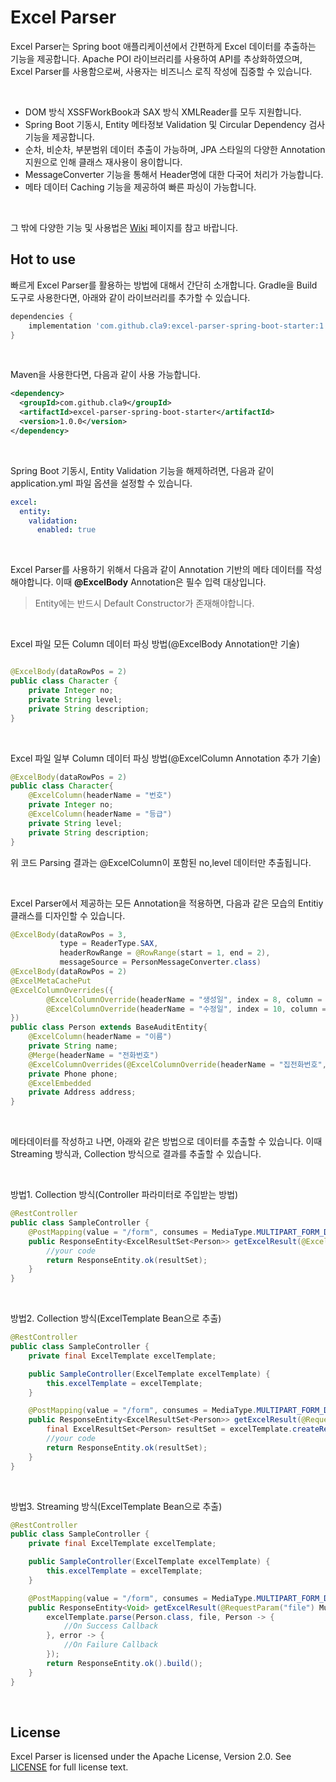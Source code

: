 Excel Parser
===

Excel Parser는 Spring boot 애플리케이션에서 간편하게 Excel 데이터를 추출하는 기능을 제공합니다.
Apache POI 라이브러리를 사용하여 API를 추상화하였으며, Excel Parser를 사용함으로써, 사용자는 비즈니스 로직 작성에 집중할 수 있습니다.

<br />

- DOM 방식 XSSFWorkBook과 SAX 방식 XMLReader를 모두 지원합니다.
- Spring Boot 기동시, Entity 메타정보 Validation 및 Circular Dependency 검사 기능을 제공합니다.
- 순차, 비순차, 부분범위 데이터 추출이 가능하며, JPA 스타일의 다양한 Annotation 지원으로 인해 클래스 재사용이 용이합니다.
- MessageConverter 기능을 통해서 Header명에 대한 다국어 처리가 가능합니다.
- 메타 데이터 Caching 기능을 제공하여 빠른 파싱이 가능합니다.

<br />

그 밖에 다양한 기능 및 사용법은 [Wiki](https://github.com/cla9/excel-parser-spring-boot-starter/wiki) 페이지를 참고 바랍니다.

Hot to use
---

빠르게 Excel Parser를 활용하는 방법에 대해서 간단히 소개합니다.
Gradle을 Build 도구로 사용한다면, 아래와 같이 라이브러리를 추가할 수 있습니다.


```groovy
dependencies {
    implementation 'com.github.cla9:excel-parser-spring-boot-starter:1.0.0'
}    
```

<br />

Maven을 사용한다면, 다음과 같이 사용 가능합니다.


```xml
<dependency>
  <groupId>com.github.cla9</groupId>
  <artifactId>excel-parser-spring-boot-starter</artifactId>
  <version>1.0.0</version>
</dependency>
```

<br />

Spring Boot 기동시, Entity Validation 기능을 해제하려면, 다음과 같이 application.yml 파일 옵션을 설정할 수 있습니다.    


```yaml
excel:
  entity:
    validation:
      enabled: true
```

<br />


Excel Parser를 사용하기 위해서 다음과 같이 Annotation 기반의 메타 데이터를 작성해야합니다. 이때 __@ExcelBody__ Annotation은 필수 입력 대상입니다.
> Entity에는 반드시 Default Constructor가 존재해야합니다.

<br />

Excel 파일 모든 Column 데이터 파싱 방법(@ExcelBody Annotation만 기술)
```java

@ExcelBody(dataRowPos = 2)
public class Character {
    private Integer no;
    private String level;
    private String description;
}
```

<br />

Excel 파일 일부 Column 데이터 파싱 방법(@ExcelColumn Annotation 추가 기술)

```java
@ExcelBody(dataRowPos = 2)
public class Character{
    @ExcelColumn(headerName = "번호")
    private Integer no;
    @ExcelColumn(headerName = "등급")
    private String level;
    private String description;
}
```

위 코드 Parsing 결과는 @ExcelColumn이 포함된 no,level 데이터만 추출됩니다.

<br />

Excel Parser에서 제공하는 모든 Annotation을 적용하면, 다음과 같은 모습의 Entitiy 클래스를 디자인할 수 있습니다.  


```java
@ExcelBody(dataRowPos = 3, 
           type = ReaderType.SAX,
           headerRowRange = @RowRange(start = 1, end = 2),
           messageSource = PersonMessageConverter.class)
@ExcelBody(dataRowPos = 2)
@ExcelMetaCachePut
@ExcelColumnOverrides({
        @ExcelColumnOverride(headerName = "생성일", index = 8, column = @ExcelColumn(headerName = "생성일자")),
        @ExcelColumnOverride(headerName = "수정일", index = 10, column = @ExcelColumn(headerName = "수정일자"))
})
public class Person extends BaseAuditEntity{
    @ExcelColumn(headerName = "이름")
    private String name;
    @Merge(headerName = "전화번호")
    @ExcelColumnOverrides(@ExcelColumnOverride(headerName = "집전화번호", index = 5, column = @ExcelColumn(headerName = "휴대전화번호", index = 4)))
    private Phone phone;
    @ExcelEmbedded
    private Address address;
}
```

<br />

메타데이터를 작성하고 나면, 아래와 같은 방법으로 데이터를 추출할 수 있습니다. 이때 Streaming 방식과, Collection 방식으로 결과를 추출할 수 있습니다.

<br />

방법1. Collection 방식(Controller 파라미터로 주입받는 방법)
```java
@RestController
public class SampleController {
    @PostMapping(value = "/form", consumes = MediaType.MULTIPART_FORM_DATA_VALUE)
    public ResponseEntity<ExcelResultSet<Person>> getExcelResult(@ExcelRequestBody ExcelResultSet<Person> resultSet) {
        //your code
        return ResponseEntity.ok(resultSet);
    }
}
```

<br />

방법2. Collection 방식(ExcelTemplate Bean으로 추출)

```java
@RestController
public class SampleController {
    private final ExcelTemplate excelTemplate;

    public SampleController(ExcelTemplate excelTemplate) {
        this.excelTemplate = excelTemplate;
    }

    @PostMapping(value = "/form", consumes = MediaType.MULTIPART_FORM_DATA_VALUE)
    public ResponseEntity<ExcelResultSet<Person>> getExcelResult(@RequestParam("file") MultipartFile file) {
        final ExcelResultSet<Person> resultSet = excelTemplate.createResultSet(Person.class, file);
        //your code
        return ResponseEntity.ok(resultSet);
    }
}
```

<br />

방법3. Streaming 방식(ExcelTemplate Bean으로 추출)

```java
@RestController
public class SampleController {
    private final ExcelTemplate excelTemplate;

    public SampleController(ExcelTemplate excelTemplate) {
        this.excelTemplate = excelTemplate;
    }

    @PostMapping(value = "/form", consumes = MediaType.MULTIPART_FORM_DATA_VALUE)
    public ResponseEntity<Void> getExcelResult(@RequestParam("file") MultipartFile file) {
        excelTemplate.parse(Person.class, file, Person -> {
            //On Success Callback
        }, error -> {
            //On Failure Callback
        });
        return ResponseEntity.ok().build();
    }
}
```

<br />

License
---
Excel Parser is licensed under the Apache License, Version 2.0. See [LICENSE](https://github.com/cla9/excel-parser-spring-boot-starter/blob/master/LICENSE) for full license text.
